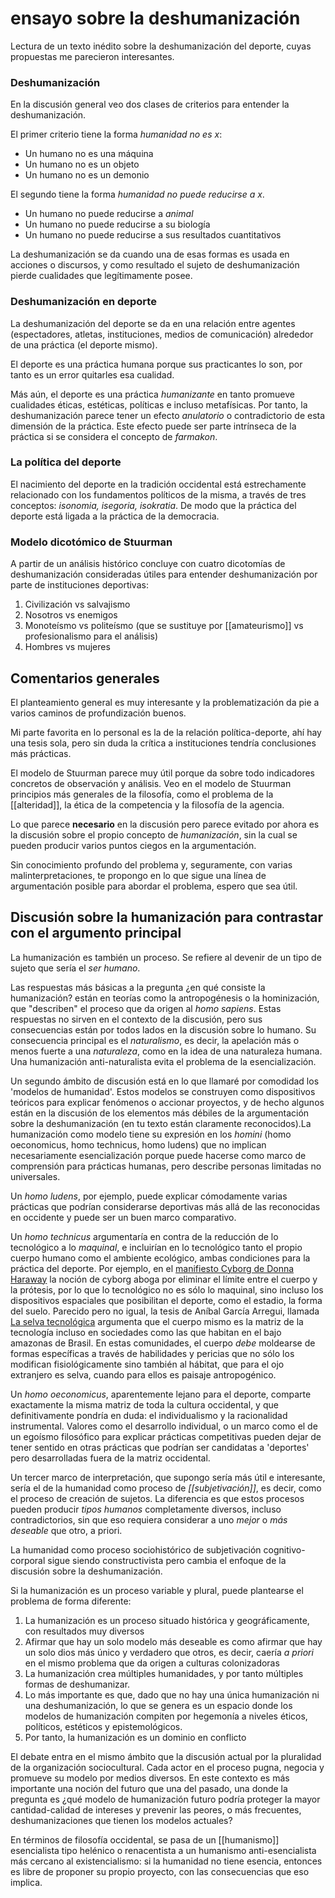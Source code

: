 # ensayo sobre la deshumanización
Lectura de un texto inédito sobre la deshumanización del deporte, cuyas propuestas me parecieron interesantes.

### Deshumanización

En la discusión general veo dos clases de criterios para entender la deshumanización.

El primer criterio tiene la forma *humanidad no es x*:

- Un humano no es una máquina
- Un humano no es un objeto
- Un humano no es un demonio

El segundo tiene la forma *humanidad no puede reducirse a x*.

- Un humano no puede reducirse a *animal*
- Un humano no puede reducirse a su biología
- Un humano no puede reducirse a sus resultados cuantitativos

La deshumanización se da cuando una de esas formas es usada en acciones o discursos, y como resultado el sujeto de deshumanización pierde cualidades que legítimamente posee.

### Deshumanización en deporte
La deshumanización del deporte se da en una relación entre agentes (espectadores, atletas, instituciones, medios de comunicación) alrededor de una práctica (el deporte mismo).

El deporte es una práctica humana porque sus practicantes lo son, por tanto es un error quitarles esa cualidad.

Más aún, el deporte es una práctica *humanizante* en tanto promueve cualidades éticas, estéticas, políticas e incluso metafísicas. Por tanto, la deshumanización parece tener un efecto *anulatorio* o contradictorio de esta dimensión de la práctica. Este efecto puede ser parte intrínseca de la práctica si se considera el concepto de *farmakon*.

### La política del deporte
El nacimiento del deporte en la tradición occidental está estrechamente relacionado con los fundamentos políticos de la misma, a través de tres conceptos: *isonomia, isegoria, isokratia*. De modo que la práctica del deporte está ligada a la práctica de la democracia.

### Modelo dicotómico de Stuurman
A partir de un análisis histórico concluye con cuatro dicotomías de deshumanización consideradas útiles para entender deshumanización por parte de instituciones deportivas:

1. Civilización vs salvajismo
2. Nosotros vs enemigos
3. Monoteísmo vs politeísmo (que se sustituye por [[amateurismo]] vs profesionalismo para el análisis)
4. Hombres vs mujeres

## Comentarios generales
El planteamiento general es muy interesante y la problematización da pie a varios caminos de profundización buenos.

Mi parte favorita en lo personal es la de la relación política-deporte, ahí hay una tesis sola, pero sin duda la crítica a instituciones tendría conclusiones más prácticas.

El modelo de Stuurman parece muy útil porque da sobre todo indicadores concretos de observación y análisis. Veo en el modelo de Stuurman principios más generales de la filosofía, como el problema de la [[alteridad]], la ética de la competencia y la filosofía de la agencia.

Lo que parece **necesario** en la discusión pero parece evitado por ahora es la discusión sobre el propio concepto de *humanización*, sin la cual se pueden producir varios puntos ciegos en la argumentación.

Sin conocimiento profundo del problema y, seguramente, con varias malinterpretaciones, te propongo en lo que sigue una línea de argumentación posible para abordar el problema, espero que sea útil.

## Discusión sobre la humanización para contrastar con el argumento principal
La humanización es también un proceso. Se refiere al devenir de un tipo de sujeto que sería el *ser humano*.

Las respuestas más básicas a la pregunta ¿en qué consiste la humanización? están en teorías como la antropogénesis o la hominización, que "describen" el proceso que da origen al *homo sapiens*. Estas respuestas no sirven en el contexto de la discusión, pero sus consecuencias están por todos lados en la discusión sobre lo humano. Su consecuencia principal es el *naturalismo*, es decir, la apelación más o menos fuerte a una *naturaleza*, como en la idea de una naturaleza humana. Una humanización anti-naturalista evita el problema de la esencialización.

Un segundo ámbito de discusión está en lo que llamaré por comodidad los 'modelos de humanidad'. Estos modelos se construyen como dispositivos teóricos para explicar fenómenos o accionar proyectos, y de hecho algunos están en la discusión de los elementos más débiles de la argumentación sobre la deshumanización (en tu texto están claramente reconocidos).La humanización como modelo tiene su expresión en los *homini* (homo oeconomicus, homo technicus, homo ludens) que no implican necesariamente esencialización porque puede hacerse como marco de comprensión para prácticas humanas, pero describe personas limitadas no universales.

Un *homo ludens*, por ejemplo, puede explicar cómodamente varias prácticas que podrían considerarse deportivas más allá de las reconocidas en occidente y puede ser un buen marco comparativo.

Un *homo technicus* argumentaría en contra de la reducción de lo tecnológico a lo *maquinal*, e incluirían en lo tecnológico tanto el propio cuerpo humano como el ambiente ecológico, ambas condiciones para la práctica del deporte. Por ejemplo, en el [manifiesto Cyborg de Donna Haraway](https://es.wikipedia.org/wiki/A_Cyborg_Manifesto) la noción de cyborg aboga por eliminar el límite entre el cuerpo y la prótesis, por lo que lo tecnológico no es sólo lo maquinal, sino incluso los dispositivos espaciales que posibilitan el deporte, como el estadio, la forma del suelo. Parecido pero no igual, la tesis de Aníbal García Arregui, llamada [La selva tecnológica](https://es.scribd.com/document/149347334/La-Selva-Tecnologica) argumenta que el cuerpo mismo es la matriz de la tecnología incluso en sociedades como las que habitan en el bajo amazonas de Brasil. En estas comunidades, el cuerpo *debe* moldearse de formas específicas a través de habilidades y pericias que no sólo los modifican fisiológicamente sino también al hábitat, que para el ojo extranjero es selva, cuando para ellos es paisaje antropogénico.

Un *homo oeconomicus*, aparentemente lejano para el deporte, comparte exactamente la misma matriz de toda la cultura occidental, y que definitivamente pondría en duda: el individualismo y la racionalidad instrumental. Valores como el desarrollo individual, o un marco como el de un egoísmo filosófico para explicar prácticas competitivas pueden dejar de tener sentido en otras prácticas que podrían ser candidatas a 'deportes' pero desarrolladas fuera de la matriz occidental.

Un tercer marco de interpretación, que supongo sería más útil e interesante, sería el de la humanidad como proceso de *[[subjetivación]]*, es decir, como el proceso de creación de sujetos. La diferencia es que estos procesos pueden producir *tipos humanos* completamente diversos, incluso contradictorios, sin que eso requiera considerar a uno *mejor* o *más deseable* que otro, a priori.

La humanidad como proceso sociohistórico de subjetivación cognitivo-corporal sigue siendo constructivista pero cambia el enfoque de la discusión sobre la deshumanización.

Si la humanización es un proceso variable y plural, puede plantearse el problema de forma diferente:

1. La humanización es un proceso situado histórica y geográficamente, con resultados muy diversos
2. Afirmar que hay un solo modelo más deseable es como afirmar que hay un solo dios más único y verdadero que otros, es decir, caería *a priori* en el mismo problema que da origen a culturas colonizadoras
3. La humanización crea múltiples humanidades, y por tanto múltiples formas de deshumanizar.
4. Lo más importante es que, dado que no hay una única humanización ni una deshumanización, lo que se genera es un espacio donde los modelos de humanización compiten por hegemonía a niveles éticos, políticos, estéticos y epistemológicos.
5. Por tanto, la humanización es un dominio en conflicto

El debate entra en el mismo ámbito que la discusión actual por la pluralidad de la organización sociocultural. Cada actor en el proceso pugna, negocia y promueve su modelo por medios diversos. En este contexto es más importante una noción del futuro que una del pasado, una donde la pregunta es ¿qué modelo de humanización futuro podría proteger la mayor cantidad-calidad de intereses y prevenir las peores, o más frecuentes, deshumanizaciones que tienen los modelos actuales?

En términos de filosofía occidental, se pasa de un [[humanismo]] esencialista tipo helénico o renacentista a un humanismo anti-esencialista más cercano al existencialismo: si la humanidad no tiene esencia, entonces es libre de proponer su propio proyecto, con las consecuencias que eso implica.

